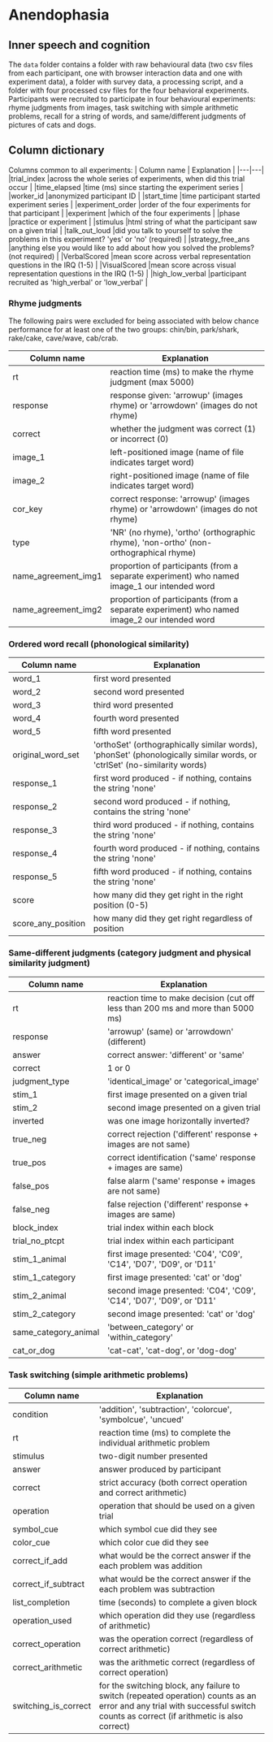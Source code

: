 # Anendophasia
## Inner speech and cognition

The `data` folder contains a folder with raw behavioural data (two csv files from each participant, one with browser interaction data and one with experiment data), a folder with survey data, a processing script, and a folder with four processed csv files for the four behavioral experiments. Participants were recruited to participate in four behavioural experiments: rhyme judgments from images, task switching with simple arithmetic problems, recall for a string of words, and same/different judgments of pictures of cats and dogs.

## Column dictionary
Columns common to all experiments:
| Column name  | Explanation  |
|---|---|
|trial_index   |across the whole series of experiments, when did this trial occur   |
|time_elapsed  |time (ms) since starting the experiment series   |
|worker_id   |anonymized participant ID  |
|start_time   |time participant started experiment series   |
|experiment_order   |order of the four experiments for that participant   |
|experiment   |which of the four experiments  |
|phase   |practice or experiment   |
|stimulus   |html string of what the participant saw on a given trial   |
|talk_out_loud   |did you talk to yourself to solve the problems in this experiment? 'yes' or 'no' (required)   |
|strategy_free_ans   |anything else you would like to add about how you solved the problems? (not required)   |
|VerbalScored   |mean score across verbal representation questions in the IRQ (1-5)   |
|VisualScored   |mean score across visual representation questions in the IRQ (1-5)   |
|high_low_verbal   |participant recruited as 'high_verbal' or 'low_verbal' |

### Rhyme judgments

The following pairs were excluded for being associated with below chance performance for at least one of the two groups: chin/bin, park/shark, rake/cake, cave/wave, cab/crab.

|Column name   |Explanation   |
|---|---|
|rt   |reaction time (ms) to make the rhyme judgment (max 5000)   |
|response   |response given: 'arrowup' (images rhyme) or 'arrowdown' (images do not rhyme)   |
|correct  |whether the judgment was correct (1) or incorrect (0)   |
|image_1   |left-positioned image (name of file indicates target word)   |
|image_2   |right-positioned image (name of file indicates target word)   |
|cor_key   |correct response: 'arrowup' (images rhyme) or 'arrowdown' (images do not rhyme)   |
|type   |'NR' (no rhyme), 'ortho' (orthographic rhyme), 'non-ortho' (non-orthographical rhyme)   |
|name_agreement_img1| proportion of participants (from a separate experiment) who named image_1 our intended word   |
|name_agreement_img2| proportion of participants (from a separate experiment) who named image_2 our intended word   |


### Ordered word recall (phonological similarity)

|Column name   |Explanation   |
|---|---|
|word_1   |first word presented  |
|word_2   |second word presented  |
|word_3  |third word presented  |
|word_4   |fourth word presented |
|word_5   |fifth word presented |
|original_word_set   |'orthoSet' (orthographically similar words), 'phonSet' (phonologically similar words, or 'ctrlSet' (no-similarity words) |
|response_1   |first word produced - if nothing, contains the string 'none'  |
|response_2   |second word produced - if nothing, contains the string 'none'  |
|response_3  |third word produced  - if nothing, contains the string 'none' |
|response_4   |fourth word produced - if nothing, contains the string 'none' |
|response_5   |fifth word produced - if nothing, contains the string 'none' |
|score   |how many did they get right in the right position (0-5) |
|score_any_position   |how many did they get right regardless of position  |

### Same-different judgments (category judgment and physical similarity judgment)

|Column name   |Explanation   |
|---|---|
|rt   |reaction time to make decision (cut off less than 200 ms and more than 5000 ms) |
|response   |'arrowup' (same) or 'arrowdown' (different) |
|answer  |correct answer: 'different' or 'same'  |
|correct   |1 or 0 |
|judgment_type   |'identical_image' or 'categorical_image' |
|stim_1   |first image presented on a given trial |
|stim_2   |second image presented on a given trial |
|inverted   |was one image horizontally inverted?  |
|true_neg  |correct rejection ('different' response + images are not same)|
|true_pos   |correct identification ('same' response + images are same) |
|false_pos   |false alarm ('same' response + images are not same)|
|false_neg   |false rejection ('different' response + images are same)|
|block_index   |trial index within each block  |
|trial_no_ptcpt   |trial index within each participant  |
|stim_1_animal   |first image presented: 'C04', 'C09', 'C14', 'D07', 'D09', or 'D11'|
|stim_1_category   |first image presented: 'cat' or 'dog'  |
|stim_2_animal   |second image presented: 'C04', 'C09', 'C14', 'D07', 'D09', or 'D11' |
|stim_2_category   |second image presented: 'cat' or 'dog'   |
|same_category_animal   |'between_category' or 'within_category'|
|cat_or_dog   |'cat-cat', 'cat-dog', or 'dog-dog'|


### Task switching (simple arithmetic problems)
|Column name   |Explanation   |
|---|---|
|condition   |'addition', 'subtraction', 'colorcue', 'symbolcue', 'uncued'  |
|rt   |reaction time (ms) to complete the individual arithmetic problem   |
|stimulus  |two-digit number presented  |
|answer   |answer produced by participant |
|correct   |strict accuracy (both correct operation and correct arithmetic) |
|operation   |operation that should be used on a given trial |
|symbol_cue   |which symbol cue did they see |
|color_cue   |which color cue did they see  |
|correct_if_add  |what would be the correct answer if the each problem was addition |
|correct_if_subtract   |what would be the correct answer if the each problem was subtraction |
|list_completion   |time (seconds) to complete a given block|
|operation_used   |which operation did they use (regardless of arithmetic) |
|correct_operation   |was the operation correct (regardless of correct arithmetic)  |
|correct_arithmetic   |was the arithmetic correct (regardless of correct operation)  |
|switching_is_correct   |for the switching block, any failure to switch (repeated operation) counts as an error and any trial with successful switch counts as correct (if arithmetic is also correct) |
